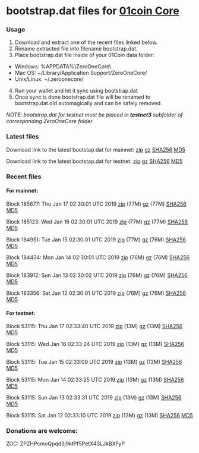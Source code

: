 # bootstrap.dat files for [01coin Core](https://01coin.io)

### Usage

1. Download and extract one of the recent files linked below.
2. Rename extracted file into filename bootstrap.dat.
3. Place bootstrap.dat file inside of your 01Coin data folder:
 - Windows: %APPDATA%\ZeroOneCore\
 - Mac OS: ~/Library/Application Support/ZeroOneCore/
 - Unix/Linux: ~/.zeroonecore/
4. Run your wallet and let it sync using bootstrap.dat
5. Once sync is done bootstrap.dat file will be renamed to bootstrap.dat.old automagically and can be safely removed.

_NOTE: bootstrap.dat for testnet must be placed in **testnet3** subfolder of corresponding ZeroOneCore folder_

### Latest files
Download link to the latest bootstap.dat for mainnet: [zip](https://files.01coin.io/mainnet/bootstrap.dat.zip) [gz](https://files.01coin.io/mainnet/bootstrap.dat.tar.gz) [SHA256](https://files.01coin.io/mainnet/sha256.txt) [MD5](https://files.01coin.io/mainnet/md5.txt)

Download link to the latest bootstap.dat for testnet: [zip](https://files.01coin.io/testnet/bootstrap.dat.zip) [gz](https://files.01coin.io/testnet/bootstrap.dat.tar.gz) [SHA256](https://files.01coin.io/testnet/sha256.txt) [MD5](https://files.01coin.io/testnet/md5.txt)

### Recent files

#### For mainnet:

Block 185677: Thu Jan 17 02:30:01 UTC 2019 [zip](https://files.01coin.io/mainnet/2019-01-17/bootstrap.dat.zip) (77M) [gz](https://files.01coin.io/mainnet/2019-01-17/bootstrap.dat.tar.gz) (77M) [SHA256](https://files.01coin.io/mainnet/2019-01-17/sha256.txt) [MD5](https://files.01coin.io/mainnet/2019-01-17/md5.txt)

Block 185123: Wed Jan 16 02:30:01 UTC 2019 [zip](https://files.01coin.io/mainnet/2019-01-16/bootstrap.dat.zip) (77M) [gz](https://files.01coin.io/mainnet/2019-01-16/bootstrap.dat.tar.gz) (77M) [SHA256](https://files.01coin.io/mainnet/2019-01-16/sha256.txt) [MD5](https://files.01coin.io/mainnet/2019-01-16/md5.txt)

Block 184951: Tue Jan 15 02:30:01 UTC 2019 [zip](https://files.01coin.io/mainnet/2019-01-15/bootstrap.dat.zip) (77M) [gz](https://files.01coin.io/mainnet/2019-01-15/bootstrap.dat.tar.gz) (76M) [SHA256](https://files.01coin.io/mainnet/2019-01-15/sha256.txt) [MD5](https://files.01coin.io/mainnet/2019-01-15/md5.txt)

Block 184434: Mon Jan 14 02:30:01 UTC 2019 [zip](https://files.01coin.io/mainnet/2019-01-14/bootstrap.dat.zip) (76M) [gz](https://files.01coin.io/mainnet/2019-01-14/bootstrap.dat.tar.gz) (76M) [SHA256](https://files.01coin.io/mainnet/2019-01-14/sha256.txt) [MD5](https://files.01coin.io/mainnet/2019-01-14/md5.txt)

Block 183912: Sun Jan 13 02:30:02 UTC 2019 [zip](https://files.01coin.io/mainnet/2019-01-13/bootstrap.dat.zip) (76M) [gz](https://files.01coin.io/mainnet/2019-01-13/bootstrap.dat.tar.gz) (76M) [SHA256](https://files.01coin.io/mainnet/2019-01-13/sha256.txt) [MD5](https://files.01coin.io/mainnet/2019-01-13/md5.txt)

Block 183356: Sat Jan 12 02:30:01 UTC 2019 [zip](https://files.01coin.io/mainnet/2019-01-12/bootstrap.dat.zip) (76M) [gz](https://files.01coin.io/mainnet/2019-01-12/bootstrap.dat.tar.gz) (76M) [SHA256](https://files.01coin.io/mainnet/2019-01-12/sha256.txt) [MD5](https://files.01coin.io/mainnet/2019-01-12/md5.txt)


#### For testnet:

Block 53115: Thu Jan 17 02:33:40 UTC 2019 [zip](https://files.01coin.io/testnet/2019-01-17/bootstrap.dat.zip) (13M) [gz](https://files.01coin.io/testnet/2019-01-17/bootstrap.dat.tar.gz) (13M) [SHA256](https://files.01coin.io/testnet/2019-01-17/sha256.txt) [MD5](https://files.01coin.io/testnet/2019-01-17/md5.txt)

Block 53115: Wed Jan 16 02:33:24 UTC 2019 [zip](https://files.01coin.io/testnet/2019-01-16/bootstrap.dat.zip) (13M) [gz](https://files.01coin.io/testnet/2019-01-16/bootstrap.dat.tar.gz) (13M) [SHA256](https://files.01coin.io/testnet/2019-01-16/sha256.txt) [MD5](https://files.01coin.io/testnet/2019-01-16/md5.txt)

Block 53115: Tue Jan 15 02:33:09 UTC 2019 [zip](https://files.01coin.io/testnet/2019-01-15/bootstrap.dat.zip) (13M) [gz](https://files.01coin.io/testnet/2019-01-15/bootstrap.dat.tar.gz) (13M) [SHA256](https://files.01coin.io/testnet/2019-01-15/sha256.txt) [MD5](https://files.01coin.io/testnet/2019-01-15/md5.txt)

Block 53115: Mon Jan 14 02:33:25 UTC 2019 [zip](https://files.01coin.io/testnet/2019-01-14/bootstrap.dat.zip) (13M) [gz](https://files.01coin.io/testnet/2019-01-14/bootstrap.dat.tar.gz) (13M) [SHA256](https://files.01coin.io/testnet/2019-01-14/sha256.txt) [MD5](https://files.01coin.io/testnet/2019-01-14/md5.txt)

Block 53115: Sun Jan 13 02:33:31 UTC 2019 [zip](https://files.01coin.io/testnet/2019-01-13/bootstrap.dat.zip) (13M) [gz](https://files.01coin.io/testnet/2019-01-13/bootstrap.dat.tar.gz) (13M) [SHA256](https://files.01coin.io/testnet/2019-01-13/sha256.txt) [MD5](https://files.01coin.io/testnet/2019-01-13/md5.txt)

Block 53115: Sat Jan 12 02:33:10 UTC 2019 [zip](https://files.01coin.io/testnet/2019-01-12/bootstrap.dat.zip) (13M) [gz](https://files.01coin.io/testnet/2019-01-12/bootstrap.dat.tar.gz) (13M) [SHA256](https://files.01coin.io/testnet/2019-01-12/sha256.txt) [MD5](https://files.01coin.io/testnet/2019-01-12/md5.txt)


### Donations are welcome:

ZOC: ZPZHPcmoQpqd3j9ktPf5PetX4SLJkBXFyP
